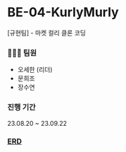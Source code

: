 # BE-04-KurlyMurly
[규현팀] - 마켓 컬리 클론 코딩

### 👨‍👧‍👦 팀원
- 오세한 (리더)
- 문희조
- 장수연

### 진행 기간
23.08.20 ~ 23.09.22

### [ERD](https://www.erdcloud.com/d/f9HnabjuRZAvYufzS)

